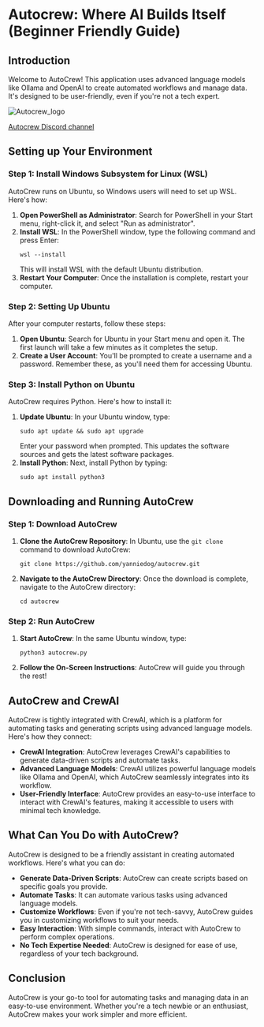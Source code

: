 # Autocrew: Where AI Builds Itself (Beginner Friendly Guide)
## Introduction
Welcome to AutoCrew! This application uses advanced language models like Ollama and OpenAI to create automated workflows and manage data. It's designed to be user-friendly, even if you're not a tech expert.

![Autocrew_logo](./docs/autocrew_logo.png)

[Autocrew Discord channel](https://discord.gg/ZGxdjVSPA3)

## Setting up Your Environment

### Step 1: Install Windows Subsystem for Linux (WSL)
AutoCrew runs on Ubuntu, so Windows users will need to set up WSL. Here's how:

1. **Open PowerShell as Administrator**: Search for PowerShell in your Start menu, right-click it, and select "Run as administrator".
2. **Install WSL**: In the PowerShell window, type the following command and press Enter: 
   ``` 
   wsl --install
   ```
   This will install WSL with the default Ubuntu distribution.
3. **Restart Your Computer**: Once the installation is complete, restart your computer.

### Step 2: Setting Up Ubuntu
After your computer restarts, follow these steps:

1. **Open Ubuntu**: Search for Ubuntu in your Start menu and open it. The first launch will take a few minutes as it completes the setup.
2. **Create a User Account**: You'll be prompted to create a username and a password. Remember these, as you'll need them for accessing Ubuntu.

### Step 3: Install Python on Ubuntu
AutoCrew requires Python. Here's how to install it:

1. **Update Ubuntu**: In your Ubuntu window, type:
   ```
   sudo apt update && sudo apt upgrade
   ```
   Enter your password when prompted. This updates the software sources and gets the latest software packages.
2. **Install Python**: Next, install Python by typing:
   ```
   sudo apt install python3
   ```

## Downloading and Running AutoCrew

### Step 1: Download AutoCrew
1. **Clone the AutoCrew Repository**: In Ubuntu, use the `git clone` command to download AutoCrew:
   ```
   git clone https://github.com/yanniedog/autocrew.git
   ```
2. **Navigate to the AutoCrew Directory**: Once the download is complete, navigate to the AutoCrew directory:
   ```
   cd autocrew
   ```

### Step 2: Run AutoCrew
1. **Start AutoCrew**: In the same Ubuntu window, type:
   ```
   python3 autocrew.py
   ```
2. **Follow the On-Screen Instructions**: AutoCrew will guide you through the rest!

## AutoCrew and CrewAI

AutoCrew is tightly integrated with CrewAI, which is a platform for automating tasks and generating scripts using advanced language models. Here's how they connect:

- **CrewAI Integration**: AutoCrew leverages CrewAI's capabilities to generate data-driven scripts and automate tasks.
- **Advanced Language Models**: CrewAI utilizes powerful language models like Ollama and OpenAI, which AutoCrew seamlessly integrates into its workflow.
- **User-Friendly Interface**: AutoCrew provides an easy-to-use interface to interact with CrewAI's features, making it accessible to users with minimal tech knowledge.

## What Can You Do with AutoCrew?
AutoCrew is designed to be a friendly assistant in creating automated workflows. Here's what you can do:

- **Generate Data-Driven Scripts**: AutoCrew can create scripts based on specific goals you provide.
- **Automate Tasks**: It can automate various tasks using advanced language models.
- **Customize Workflows**: Even if you're not tech-savvy, AutoCrew guides you in customizing workflows to suit your needs.
- **Easy Interaction**: With simple commands, interact with AutoCrew to perform complex operations.
- **No Tech Expertise Needed**: AutoCrew is designed for ease of use, regardless of your tech background.

## Conclusion
AutoCrew is your go-to tool for automating tasks and managing data in an easy-to-use environment. Whether you're a tech newbie or an enthusiast, AutoCrew makes your work simpler and more efficient.
